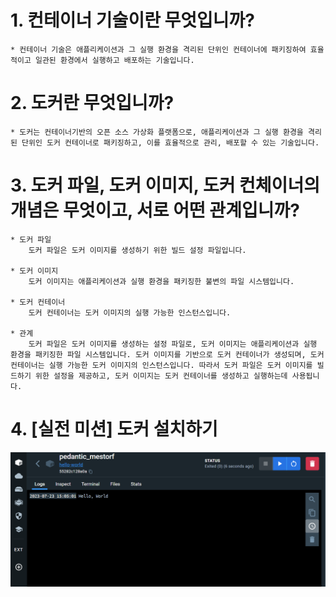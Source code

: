 # 1. 컨테이너 기술이란 무엇입니까?

    * 컨테이너 기술은 애플리케이션과 그 실행 환경을 격리된 단위인 컨테이너에 패키징하여 효율적이고 일관된 환경에서 실행하고 배포하는 기술입니다.

# 2. 도커란 무엇입니까?

    * 도커는 컨테이너기반의 오픈 소스 가상화 플랫폼으로, 애플리케이션과 그 실행 환경을 격리된 단위인 도커 컨테이너로 패키징하고, 이를 효율적으로 관리, 배포할 수 있는 기술입니다.

# 3. 도커 파일, 도커 이미지, 도커 컨체이너의 개념은 무엇이고, 서로 어떤 관계입니까?

    * 도커 파일
        도커 파일은 도커 이미지를 생성하기 위한 빌드 설정 파일입니다.

    * 도커 이미지
        도커 이미지는 애플리케이션과 실행 환경을 패키징한 불변의 파일 시스템입니다.

    * 도커 컨테이너
        도커 컨테이너는 도커 이미지의 실행 가능한 인스턴스입니다.

    * 관계
        도커 파일은 도커 이미지를 생성하는 설정 파일로, 도커 이미지는 애플리케이션과 실행 환경을 패키징한 파일 시스템입니다. 도커 이미지를 기반으로 도커 컨테이너가 생성되며, 도커 컨테이너는 실행 가능한 도커 이미지의 인스턴스입니다. 따라서 도커 파일은 도커 이미지를 빌드하기 위한 설정을 제공하고, 도커 이미지는 도커 컨테이너를 생성하고 실행하는데 사용됩니다.

# 4. [실전 미션] 도커 설치하기

![도커 실행 화면](image.png)
